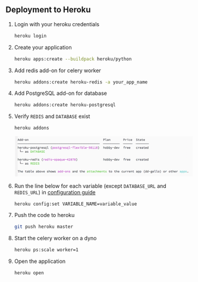 ## Deployment to Heroku

1. Login with your heroku credentials

    ```bash
    heroku login
    ```

2. Create your application

    ```bash
    heroku apps:create --buildpack heroku/python
    ```

3. Add redis add-on for celery worker

    ```bash
    heroku addons:create heroku-redis -a your_app_name
    ```

4. Add PostgreSQL add-on for database

    ```bash
    heroku addons:create heroku-postgresql
    ```

5. Verify `REDIS` and `DATABASE` exist

    ```bash
    heroku addons
    ```

    ![Addons](../images/heroku_addons.png)

6. Run the line below for each variable (except `DATABASE_URL` and `REDIS_URL`) in [configuration guide](configuration.md)
    
    ```bash
    heroku config:set VARIABLE_NAME=variable_value
    ```

7. Push the code to heroku
    
    ```bash
    git push heroku master
    ```

8. Start the celery worker on a dyno

    ```bash
    heroku ps:scale worker=1
    ```

9. Open the application

    ```bash
    heroku open
    ```
